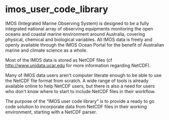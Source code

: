 imos_user_code_library
==================
IMOS (Integrated Marine Observing System) is designed to be a fully integrated national array of observing equipments monitoring the open oceans and coastal marine environment around Australia, covering physical, chemical and biological variables. All IMOS data is freely and openly available through the IMOS Ocean Portal for the benefit of Australian marine and climate science as a whole.

Most of the IMOS data is stored as NetCDF files (cf http://www.unidata.ucar.edu for more information regarding NetCDF). 

Many of IMOS data users aren't computer literate enough to be able to use the NetCDF file format from scratch. A wide range of tools is already available online to help NetCDF users, but there is also a need for users who don't know where to start to include NetCDF files in their workflow.

The purpose of the “IMOS user code library” is to provide a ready to go code solution to incorporate data from NetCDF files in their working environment, starting with a NetCDF parser.
